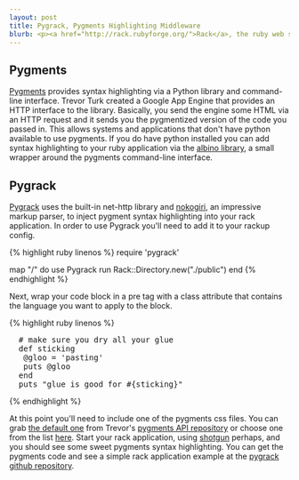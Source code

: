 ```yaml
---
layout: post
title: Pygrack, Pygments Highlighting Middleware
blurb: <p><a href="http://rack.rubyforge.org/">Rack</a>, the ruby web server interface, has a powerful feature called rack middleware that allows you to filter requests and responses in your application. In an effort to explore the possible uses of middleware <a href="http://lunarlogicpolska.com/">Lunar Logic Polska</a> created <a href="http://coderack.org/">CodeRack</a>, a rack middleware coding contest. When <a href="http://github.com/mig">Matt Swasey</a>, a fellow <a href="http://viget.com">Viget Labs</a> developer, saw that <a href="http://github.com/trevorturk">Trevor Turk</a> had created a <a href="http://pygments.appspot.com/">pygments <span class="caps">API</span></a> he suggested that we create a CodeRack entry that uses the <span class="caps">API</span> to provide syntax highlighting to your rack application.</p>
---
```

<h2>Pygments</h2>
<p><a href="http://pygments.org/">Pygments</a> provides syntax highlighting via a Python library and command-line interface. Trevor Turk created a Google App Engine that provides an HTTP interface to the library. Basically, you send the engine some HTML via an HTTP request and it sends you the pygmentized version of the code you passed in. This allows systems and applications that don't have python available to use pygments. If you do have python installed you can add syntax highlighting to your ruby application via the <a href="http://github.com/github/albino/blob/master/albino.rb">albino library</a>, a small wrapper around the pygments command-line interface.</p>
<h2>Pygrack</h2>
<p><a href="http://coderack.org/users/the2craigs/entries/73-pygrack">Pygrack</a> uses the built-in net-http library and <a href="http://github.com/tenderlove/nokogiri/">nokogiri</a>, an impressive markup parser, to inject pygment syntax highlighting into your rack application. In order to use Pygrack you'll need to add it to your rackup config.</p>
{% highlight ruby linenos %}
require 'pygrack'

map "/" do
  use Pygrack
  run Rack::Directory.new("./public")
end
{% endhighlight %}
<p>Next, wrap your code block in a pre tag with a class attribute that contains the language you want to apply to the block.</p>
{% highlight ruby linenos %}
<pre class="code ruby">
  # make sure you dry all your glue
  def sticking
   @gloo = 'pasting'
   puts @gloo
  end
  puts "glue is good for #{sticking}"
</pre>
{% endhighlight %}
<p>At this point you'll need to include one of the pygments css files. You can grab <a href="http://github.com/trevorturk/pygments/blob/master/default.css">the default one</a> from Trevor's <a href="http://github.com/trevorturk/pygments">pygments API repository</a> or choose one from the list <a href="http://github.com/richleland/pygments-css">here</a>. Start your rack application, using <a href="http://github.com/rtomayko/shotgun">shotgun</a> perhaps, and you should see some sweet pygments syntax highlighting. You can get the pygments code and see a simple rack application example at the <a href="http://github.com/gotascii/pygrack">pygrack github repository</a>.</p>